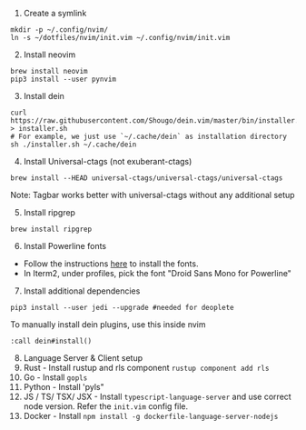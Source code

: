 1. Create a symlink

```
mkdir -p ~/.config/nvim/
ln -s ~/dotfiles/nvim/init.vim ~/.config/nvim/init.vim
```

2. Install neovim
```
brew install neovim
pip3 install --user pynvim
```

3. Install dein
```
curl https://raw.githubusercontent.com/Shougo/dein.vim/master/bin/installer.sh > installer.sh
# For example, we just use `~/.cache/dein` as installation directory
sh ./installer.sh ~/.cache/dein
```

4. Install Universal-ctags (not exuberant-ctags)
```
brew install --HEAD universal-ctags/universal-ctags/universal-ctags
```
Note: Tagbar works better with universal-ctags without any additional setup

5. Install ripgrep
```
brew install ripgrep
```

6. Install Powerline fonts
  - Follow the instructions [here](https://github.com/powerline/fonts) to install the fonts.
  - In Iterm2, under profiles, pick the font "Droid Sans Mono for Powerline"

7. Install additional dependencies
```
pip3 install --user jedi --upgrade #needed for deoplete
```

To manually install dein plugins, use this inside nvim
```
:call dein#install()
```

8. Language Server & Client setup
  1. Rust - Install rustup and rls component `rustup component add rls`
  2. Go - Install `gopls`
  3. Python - Install 'pyls"
  4. JS / TS/ TSX/ JSX - Install `typescript-language-server` and use correct node version. Refer the `init.vim` config file.
  5. Docker - Install `npm install -g dockerfile-language-server-nodejs`
